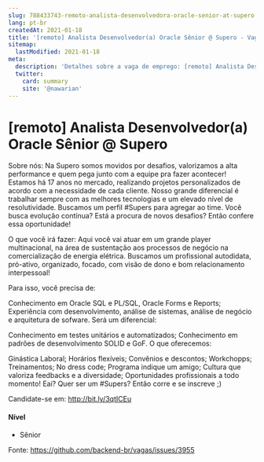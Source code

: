 ```yaml
---
slug: 788433743-remoto-analista-desenvolvedora-oracle-senior-at-supero
lang: pt-br
createdAt: 2021-01-18
title: '[remoto] Analista Desenvolvedor(a) Oracle Sênior @ Supero - Vaga de Emprego'
sitemap:
  lastModified: 2021-01-18
meta:
  description: 'Detalhes sobre a vaga de emprego: [remoto] Analista Desenvolvedor(a) Oracle Sênior @ Supero'
  twitter:
    card: summary
    site: '@nawarian'
---
```


# [remoto] Analista Desenvolvedor(a) Oracle Sênior @ Supero

Sobre nós:
Na Supero somos movidos por desafios, valorizamos a alta performance e quem pega junto com a equipe pra fazer acontecer! Estamos há 17 anos no mercado, realizando projetos personalizados de acordo com a necessidade de cada cliente. Nosso grande diferencial é trabalhar sempre com as melhores tecnologias e um elevado nível de resolutividade.
Buscamos um perfil #Supers para agregar ao time. Você busca evolução contínua? Está a procura de novos desafios? Então confere essa oportunidade!

O que você irá fazer:
Aqui você vai atuar em um grande player multinacional, na área de sustentação aos processos de negócio na comercialização de energia elétrica. Buscamos um profissional autodidata, pró-ativo, organizado, focado, com visão de dono e bom relacionamento interpessoal!

Para isso, você precisa de:

Conhecimento em Oracle SQL e PL/SQL, Oracle Forms e Reports;
Experiência com desenvolvimento, análise de sistemas, análise de negócio e arquitetura de sofware.
Será um diferencial:

Conhecimento em testes unitários e automatizados;
Conhecimento em padrões de desenvolvimento SOLID e GoF.
O que oferecemos:

Ginástica Laboral;
Horários flexíveis;
Convênios e descontos;
Workchopps;
Treinamentos;
No dress code;
Programa indique um amigo;
Cultura que valoriza feedbacks e a diversidade;
Oportunidades profissionais a todo momento!
Eai? Quer ser um #Supers? Então corre e se inscreve ;)

Candidate-se em: http://bit.ly/3qtICEu

#### Nível
- Sênior




Fonte: https://github.com/backend-br/vagas/issues/3955